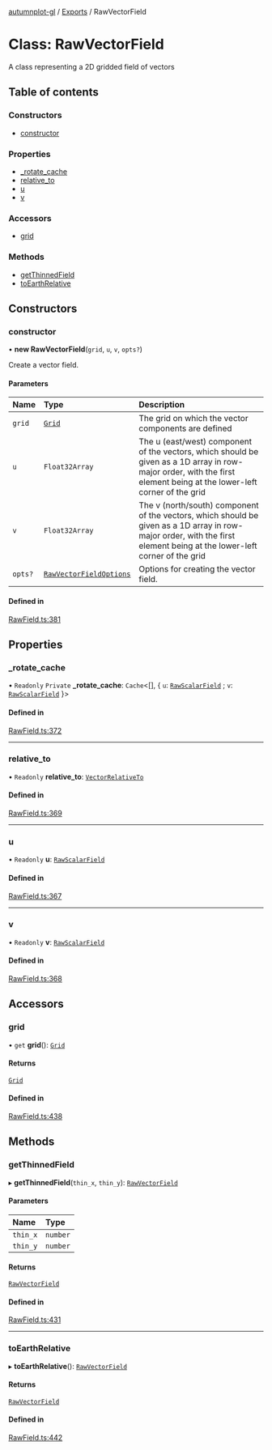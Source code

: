[autumnplot-gl](../README.md) / [Exports](../modules.md) / RawVectorField

# Class: RawVectorField

A class representing a 2D gridded field of vectors

## Table of contents

### Constructors

- [constructor](RawVectorField.md#constructor)

### Properties

- [\_rotate\_cache](RawVectorField.md#_rotate_cache)
- [relative\_to](RawVectorField.md#relative_to)
- [u](RawVectorField.md#u)
- [v](RawVectorField.md#v)

### Accessors

- [grid](RawVectorField.md#grid)

### Methods

- [getThinnedField](RawVectorField.md#getthinnedfield)
- [toEarthRelative](RawVectorField.md#toearthrelative)

## Constructors

### constructor

• **new RawVectorField**(`grid`, `u`, `v`, `opts?`)

Create a vector field.

#### Parameters

| Name | Type | Description |
| :------ | :------ | :------ |
| `grid` | [`Grid`](Grid.md) | The grid on which the vector components are defined |
| `u` | `Float32Array` | The u (east/west) component of the vectors, which should be given as a 1D array in row-major order, with the first element being at the lower-left corner of the grid |
| `v` | `Float32Array` | The v (north/south) component of the vectors, which should be given as a 1D array in row-major order, with the first element being at the lower-left corner of the grid |
| `opts?` | [`RawVectorFieldOptions`](../interfaces/RawVectorFieldOptions.md) | Options for creating the vector field. |

#### Defined in

[RawField.ts:381](https://github.com/tsupinie/autumnplot-gl/blob/9814269/src/RawField.ts#L381)

## Properties

### \_rotate\_cache

• `Readonly` `Private` **\_rotate\_cache**: `Cache`<[], { `u`: [`RawScalarField`](RawScalarField.md) ; `v`: [`RawScalarField`](RawScalarField.md)  }\>

#### Defined in

[RawField.ts:372](https://github.com/tsupinie/autumnplot-gl/blob/9814269/src/RawField.ts#L372)

___

### relative\_to

• `Readonly` **relative\_to**: [`VectorRelativeTo`](../modules.md#vectorrelativeto)

#### Defined in

[RawField.ts:369](https://github.com/tsupinie/autumnplot-gl/blob/9814269/src/RawField.ts#L369)

___

### u

• `Readonly` **u**: [`RawScalarField`](RawScalarField.md)

#### Defined in

[RawField.ts:367](https://github.com/tsupinie/autumnplot-gl/blob/9814269/src/RawField.ts#L367)

___

### v

• `Readonly` **v**: [`RawScalarField`](RawScalarField.md)

#### Defined in

[RawField.ts:368](https://github.com/tsupinie/autumnplot-gl/blob/9814269/src/RawField.ts#L368)

## Accessors

### grid

• `get` **grid**(): [`Grid`](Grid.md)

#### Returns

[`Grid`](Grid.md)

#### Defined in

[RawField.ts:438](https://github.com/tsupinie/autumnplot-gl/blob/9814269/src/RawField.ts#L438)

## Methods

### getThinnedField

▸ **getThinnedField**(`thin_x`, `thin_y`): [`RawVectorField`](RawVectorField.md)

#### Parameters

| Name | Type |
| :------ | :------ |
| `thin_x` | `number` |
| `thin_y` | `number` |

#### Returns

[`RawVectorField`](RawVectorField.md)

#### Defined in

[RawField.ts:431](https://github.com/tsupinie/autumnplot-gl/blob/9814269/src/RawField.ts#L431)

___

### toEarthRelative

▸ **toEarthRelative**(): [`RawVectorField`](RawVectorField.md)

#### Returns

[`RawVectorField`](RawVectorField.md)

#### Defined in

[RawField.ts:442](https://github.com/tsupinie/autumnplot-gl/blob/9814269/src/RawField.ts#L442)
